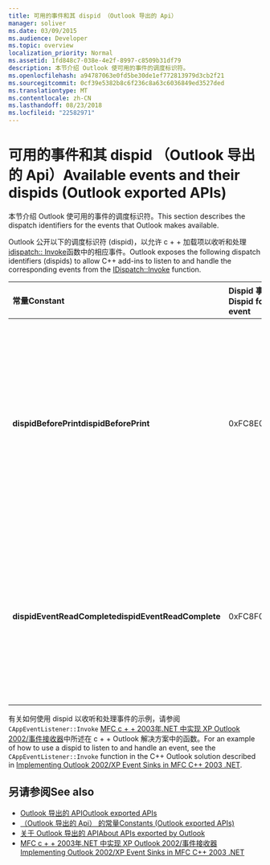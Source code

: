 ```yaml
---
title: 可用的事件和其 dispid （Outlook 导出的 Api）
manager: soliver
ms.date: 03/09/2015
ms.audience: Developer
ms.topic: overview
localization_priority: Normal
ms.assetid: 1fd848c7-038e-4e2f-8997-c8509b31df79
description: 本节介绍 Outlook 使可用的事件的调度标识符。
ms.openlocfilehash: a94787063e0fd5be30de1ef772813979d3cb2f21
ms.sourcegitcommit: 0cf39e5382b8c6f236c8a63c6036849ed3527ded
ms.translationtype: MT
ms.contentlocale: zh-CN
ms.lasthandoff: 08/23/2018
ms.locfileid: "22582971"
---
```

# <a name="available-events-and-their-dispids-outlook-exported-apis"></a><span data-ttu-id="da8c7-103">可用的事件和其 dispid （Outlook 导出的 Api）</span><span class="sxs-lookup"><span data-stu-id="da8c7-103">Available events and their dispids (Outlook exported APIs)</span></span>

<span data-ttu-id="da8c7-104">本节介绍 Outlook 使可用的事件的调度标识符。</span><span class="sxs-lookup"><span data-stu-id="da8c7-104">This section describes the dispatch identifiers for the events that Outlook makes available.</span></span>
  
<span data-ttu-id="da8c7-105">Outlook 公开以下的调度标识符 (dispid)，以允许 c + + 加载项以收听和处理[idispatch:: Invoke](https://docs.microsoft.com/en-us/previous-versions/windows/desktop/api/oaidl/nf-oaidl-idispatch-invoke)函数中的相应事件。</span><span class="sxs-lookup"><span data-stu-id="da8c7-105">Outlook exposes the following dispatch identifiers (dispids) to allow C++ add-ins to listen to and handle the corresponding events from the [IDispatch::Invoke](https://docs.microsoft.com/en-us/previous-versions/windows/desktop/api/oaidl/nf-oaidl-idispatch-invoke) function.</span></span> 
  
|<span data-ttu-id="da8c7-106">**常量**</span><span class="sxs-lookup"><span data-stu-id="da8c7-106">**Constant**</span></span>|<span data-ttu-id="da8c7-107">**Dispid 事件**</span><span class="sxs-lookup"><span data-stu-id="da8c7-107">**Dispid for event**</span></span>|<span data-ttu-id="da8c7-108">**说明**</span><span class="sxs-lookup"><span data-stu-id="da8c7-108">**Description**</span></span>|<span data-ttu-id="da8c7-109">**参数**</span><span class="sxs-lookup"><span data-stu-id="da8c7-109">**Parameters**</span></span>|<span data-ttu-id="da8c7-110">**说明**</span><span class="sxs-lookup"><span data-stu-id="da8c7-110">**Remarks**</span></span>|
|:-----|:-----|:-----|:-----|:-----|
|<span data-ttu-id="da8c7-111">**dispidBeforePrint**</span><span class="sxs-lookup"><span data-stu-id="da8c7-111">**dispidBeforePrint**</span></span> <br/> |<span data-ttu-id="da8c7-112">0xFC8E</span><span class="sxs-lookup"><span data-stu-id="da8c7-112">0xFC8E</span></span>  <br/> |<span data-ttu-id="da8c7-113">用于处理来自打印操作之前，会触发的**idispatch:: Invoke**函数的应用程序级事件。</span><span class="sxs-lookup"><span data-stu-id="da8c7-113">Used to handle the application-level event from the **IDispatch::Invoke** function that fires before a printing operation.</span></span>  <br/> | <span data-ttu-id="da8c7-114">有 2 的未命名的参数：</span><span class="sxs-lookup"><span data-stu-id="da8c7-114">There are 2 unnamed parameters:</span></span>  <br/>  <span data-ttu-id="da8c7-115">第一个参数为类型 * * VT_BOOL</span><span class="sxs-lookup"><span data-stu-id="da8c7-115">The first parameter is of the type **VT_BOOL</span></span>|<span data-ttu-id="da8c7-116">VT_BREF * *。</span><span class="sxs-lookup"><span data-stu-id="da8c7-116">VT_BREF**.</span></span> <span data-ttu-id="da8c7-117">此参数来取消事件中返回**variant_true 时**。</span><span class="sxs-lookup"><span data-stu-id="da8c7-117">Return **VARIANT_TRUE** in this parameter to cancel the event.</span></span>  <br/>  <span data-ttu-id="da8c7-118">第二个参数不使用，并且应忽略。</span><span class="sxs-lookup"><span data-stu-id="da8c7-118">The second parameter is not used and should be ignored.</span></span>  <br/> |<span data-ttu-id="da8c7-119">此 dispid 位于以来 Outlook 2010。</span><span class="sxs-lookup"><span data-stu-id="da8c7-119">This dispid is available since Outlook 2010.</span></span>  <br/> |
|<span data-ttu-id="da8c7-120">**dispidEventReadComplete**</span><span class="sxs-lookup"><span data-stu-id="da8c7-120">**dispidEventReadComplete**</span></span> <br/> |<span data-ttu-id="da8c7-121">0xFC8F</span><span class="sxs-lookup"><span data-stu-id="da8c7-121">0xFC8F</span></span>  <br/> |<span data-ttu-id="da8c7-122">用于处理来自 Outlook 已完成读取项目的属性时触发的**idispatch:: Invoke**函数的项目级事件。</span><span class="sxs-lookup"><span data-stu-id="da8c7-122">Used to handle the item-level event from the **IDispatch::Invoke** function that fires when Outlook has completed reading the properties of the item.</span></span>  <br/> |<span data-ttu-id="da8c7-123">没有只有一个参数_取消_其类型为 * * VT_BOOL</span><span class="sxs-lookup"><span data-stu-id="da8c7-123">There is only one parameter  _Cancel_ which is of the type **VT_BOOL</span></span>|<span data-ttu-id="da8c7-124">VT_BREF * *。</span><span class="sxs-lookup"><span data-stu-id="da8c7-124">VT_BREF**.</span></span> <span data-ttu-id="da8c7-125">此参数，以取消读取的操作中返回**variant_true 时**。</span><span class="sxs-lookup"><span data-stu-id="da8c7-125">Return **VARIANT_TRUE** in this parameter to cancel the read operation.</span></span>  <br/> |<span data-ttu-id="da8c7-126">此 dispid 位于以来 Outlook 2010。</span><span class="sxs-lookup"><span data-stu-id="da8c7-126">This dispid is available since Outlook 2010.</span></span>  <br/> <span data-ttu-id="da8c7-127">此事件对应于 Exchange 客户端扩展 (ECE) 事件**IExchExtMessageEvents::OnReadComplete**，并还**ReadComplete**事件已添加到对象模型以来 Outlook 2013。</span><span class="sxs-lookup"><span data-stu-id="da8c7-127">This event corresponds to the Exchange Client Extensions (ECE) event **IExchExtMessageEvents::OnReadComplete**, and also to the **ReadComplete** event that has been added to the object model since Outlook 2013.</span></span>  <br/> |
   
<span data-ttu-id="da8c7-128">有关如何使用 dispid 以收听和处理事件的示例，请参阅`CAppEventListener::Invoke` [MFC c + + 2003年.NET 中实现 XP Outlook 2002/事件接收器](http://www.codeproject.com/Articles/4230/Implementing-Outlook-2002-XP-Event-Sinks-in-MFC-C)中所述在 c + + Outlook 解决方案中的函数。</span><span class="sxs-lookup"><span data-stu-id="da8c7-128">For an example of how to use a dispid to listen to and handle an event, see the  `CAppEventListener::Invoke` function in the C++ Outlook solution described in [Implementing Outlook 2002/XP Event Sinks in MFC C++ 2003 .NET](http://www.codeproject.com/Articles/4230/Implementing-Outlook-2002-XP-Event-Sinks-in-MFC-C).</span></span>
  
## <a name="see-also"></a><span data-ttu-id="da8c7-129">另请参阅</span><span class="sxs-lookup"><span data-stu-id="da8c7-129">See also</span></span>

- [<span data-ttu-id="da8c7-130">Outlook 导出的 API</span><span class="sxs-lookup"><span data-stu-id="da8c7-130">Outlook exported APIs</span></span>](outlook-exported-apis.md)
- [<span data-ttu-id="da8c7-131">（Outlook 导出的 Api） 的常量</span><span class="sxs-lookup"><span data-stu-id="da8c7-131">Constants (Outlook exported APIs)</span></span>](constants-outlook-exported-apis.md)
- [<span data-ttu-id="da8c7-132">关于 Outlook 导出的 API</span><span class="sxs-lookup"><span data-stu-id="da8c7-132">About APIs exported by Outlook</span></span>](about-apis-exported-by-outlook.md)
- [<span data-ttu-id="da8c7-133">MFC c + + 2003年.NET 中实现 XP Outlook 2002/事件接收器</span><span class="sxs-lookup"><span data-stu-id="da8c7-133">Implementing Outlook 2002/XP Event Sinks in MFC C++ 2003 .NET</span></span>](http://www.codeproject.com/Articles/4230/Implementing-Outlook-2002-XP-Event-Sinks-in-MFC-C)

